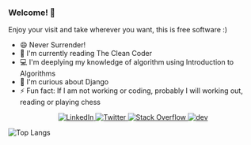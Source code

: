 ### Welcome! 👋

Enjoy your visit and take wherever you want, this is free software :)

- 😄 Never Surrender!
- 📖 I'm currently reading The Clean Coder
- 💻 I'm deeplying my knowledge of algorithm using Introduction to Algorithms
- 🌱 I'm curious about Django
- ⚡ Fun fact: If I am not working or coding, probably I will working out, reading or playing chess

<p align="center"> 
  <a href="http://www.linkedin.com/in/magutierrezinformatica/">
    <img alt="LinkedIn" src="https://img.shields.io/badge/linkedin%20-%230077B5.svg?&style=for-the-badge&logo=linkedin&logoColor=white"/>
  </a>
  <a href="https://twitter.com/mainformatico">
    <img alt="Twitter" src="https://img.shields.io/badge/Twitter%20-%231DA1F2.svg?&style=for-the-badge&logo=Twitter&logoColor=white"/>
  </a>
  <a href="https://stackoverflow.com/users/5182470/mainformatico">
    <img alt="Stack Overflow" src="https://img.shields.io/badge/-Stack%20overflow-FE7A16?style=for-the-badge&logo=stack-overflow&logoColor=white"/>
  </a>
  <a href="https://dev.to/mainformatico">
    <img alt="dev" src="https://camo.githubusercontent.com/a9a2d68ad493ff831774f24528ff151a3fd455c80122dcaa44af2475300b51b5/68747470733a2f2f696d672e736869656c64732e696f2f62616467652f6465762e746f2d3041304130413f7374796c653d666f722d7468652d6261646765266c6f676f3d6465762e746f266c6f676f436f6c6f723d7768697465"/>
  </a>
</p>

![Top Langs](https://github-readme-stats.vercel.app/api/top-langs/?username=MAInformatico&layout=compact)


<!--
**MAInformatico/MAInformatico** is a ✨ _special_ ✨ repository because its `README.md` (this file) appears on your GitHub profile.

Here are some ideas to get you started:

- 🔭 I’m currently working on ...
- 🌱 I’m currently learning ...
- 👯 I’m looking to collaborate on ...
- 🤔 I’m looking for help with ...
- 💬 Ask me about ...
- 📫 How to reach me: ...
- 😄 Pronouns: ...
- ⚡ Fun fact: ...
-->
